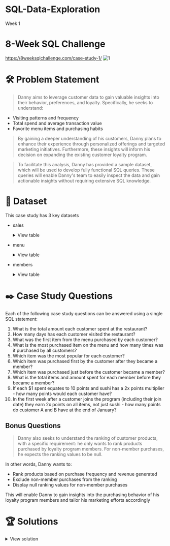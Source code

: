 # SQL-Data-Exploration
Week 1
# 8-Week SQL Challenge

https://8weeksqlchallenge.com/case-study-1/
![1](https://github.com/user-attachments/assets/fd5c2a4c-7be8-48b5-871c-98c8eb5e545c)

# 🛠️ Problem Statement
> Danny aims to leverage customer data to gain valuable insights into their behavior, preferences, and loyalty. Specifically, he seeks to understand:

- Visiting patterns and frequency
- Total spend and average transaction value
- Favorite menu items and purchasing habits

> By gaining a deeper understanding of his customers, Danny plans to enhance their experience through personalized offerings and targeted marketing initiatives. Furthermore, these insights will inform his decision on expanding the existing customer loyalty program.

> To facilitate this analysis, Danny has provided a sample dataset, which will be used to develop fully functional SQL queries. These queries will enable Danny's team to easily inspect the data and gain actionable insights without requiring extensive SQL knowledge.

# 📂 Dataset
This case study has 3 key datasets 
- sales
  <details><summary>View table</summary>
  <p>
  
    | customer_id  |     order_date      | product_id |
    |--------------|---------------------|------------|
    |       A      |     2021-01-01      |     1      |
    |       A      |     2021-01-01      |     2      |
    |       A      |     2021-01-07      |     2      |
    |       A      |     2021-01-10      |     3      |
    |       A      |     2021-01-11      |     3      |
    |       A      |     2021-01-11      |     3      |
    |       B      |     2021-01-01      |     2      |
    |       B      |     2021-01-02      |     2      |
    |       B      |     2021-01-04      |     1      |
    |       B      |     2021-01-11      |     1      |
    |       B      |     2021-01-16      |     3      |
    |       B      |     2021-02-01      |     3      |
    |       C      |     2021-01-01      |     3      |
    |       C      |     2021-01-01      |     3      |
    |       C      |     2021-01-07      |     3      |
  
  </p>
  </details>

- menu

  <details><summary>View table</summary>
  <p>
  
    |   product_id  | product_name  |   price   |
    |---------------|---------------|-----------|
    |       1       |     sushi     |   10      |
    |       2       |     curry     |   15      |
    |       3       |     ramen     |   12      |
  
  </p>
  </details>

- members

  <details><summary>View table</summary>
  <p>
  
    |  customer_id  |    join_date      |
    |---------------|-------------------|
    |       A       |    2021-01-07     |
    |       B       |    2021-01-09     |
  
  </p>
  </details>



# ✒️ Case Study Questions
Each of the following case study questions can be answered using a single SQL statement:

1. What is the total amount each customer spent at the restaurant?
2. How many days has each customer visited the restaurant?
3. What was the first item from the menu purchased by each customer?
4. What is the most purchased item on the menu and how many times was it purchased by all customers?
5. Which item was the most popular for each customer?
6. Which item was purchased first by the customer after they became a member?
7. Which item was purchased just before the customer became a member?
8. What is the total items and amount spent for each member before they became a member?
9. If each $1 spent equates to 10 points and sushi has a 2x points multiplier - how many points would each customer have?
10. In the first week after a customer joins the program (including their join date) they earn 2x points on all items, not just sushi - how many points do customer A and B have at the end of January?

## Bonus Questions
> Danny also seeks to understand the ranking of customer products, with a specific requirement: he only wants to rank products purchased by loyalty program members. For non-member purchases, he expects the ranking values to be null.

In other words, Danny wants to:

- Rank products based on purchase frequency and revenue generated
- Exclude non-member purchases from the ranking
- Display null ranking values for non-member purchases

This will enable Danny to gain insights into the purchasing behavior of his loyalty program members and tailor his marketing efforts accordingly


# 🏆 Solutions
  <details><summary>View solution</summary>
  <p>
  
## 1. Total amount spent by each customer

```sql
    --Using Joins
        SELECT s.customer_id, SUM(m.price) AS [Amount Spent]
        FROM sales s
        LEFT JOIN menu m
        ON m.product_id = s.product_id
        GROUP BY s.customer_id

    --Alternatively - Using Correlated Subquery
        SELECT  DISTINCT  s1.customer_id, 
                (SELECT SUM(m.price)
                FROM menu m, sales s2
                WHERE s1.customer_id = s2.customer_id AND s2.product_id = m.product_id) AS [Amount Spent]
        FROM sales s1

    --Alternatively - Using Window Functions
        SELECT DISTINCT s.customer_id,
                SUM(m.price) OVER(PARTITION BY s.customer_id) AS [Amount Spent]
        FROM sales s
        LEFT JOIN menu m
        ON m.product_id = s.product_id
        ORDER BY [Amount Spent] DESC
```

## 2. Days each customer visited the restaurant

```sql
    --Using Nested subquery
        SELECT s.customer_id, 
               COUNT(order_date)  AS [Number of Days]
        FROM sales s
        GROUP BY s.customer_id
    --Using correlated subquery
        SELECT DISTINCT  s.customer_id,
                (SELECT COUNT(DISTINCT s1.order_date)
                 FROM sales s1
                 WHERE s.customer_id = s1.customer_id) AS [Number of Days]
        FROM sales s
```

## 3. First item from the menu purchased by each customer

```sql
    --Using Joins
        SELECT DISTINCT s.customer_id, m.product_name
        FROM sales s
        LEFT JOIN menu m
        ON m.product_id = s.product_id
        LEFT JOIN (SELECT DISTINCT customer_id, 
                        MIN(order_date) OVER(PARTITION BY customer_id) AS min_order_date
                    FROM sales) AS sq
        ON s.customer_id = sq.customer_id
        WHERE s.order_date = sq.min_order_date

    --Using correlated subqueries
        SELECT DISTINCT s.customer_id, m.product_name
        FROM sales s
        LEFT JOIN menu m
        ON s.product_id = m.product_id
        WHERE s.order_date = (SELECT MIN(order_date)
                              FROM sales s1
                              WHERE s.customer_id = s1.customer_id)
        ORDER BY s.customer_id, m.product_name
```
## 4. Most purchased item and number of times it was purchased

```sql
    --Using Window Functions
        SELECT sq.product_name,sq.[Number of Orders], RANK() OVER(ORDER BY sq.[Number of Orders] DESC) AS Rank
        FROM
            (SELECT DISTINCT m.product_name, COUNT(s.product_id) OVER(PARTITION BY s.product_id) AS [Number of Orders]
             FROM sales s
             LEFT JOIN menu m
             ON s.product_id = m.product_id) AS sq

    --Using Correlated Subquery
        SELECT *, RANK() OVER(ORDER BY sq.[Number of Orders] DESC) AS Rank  
        FROM    
            (SELECT  m.product_name, 
                    (SELECT COUNT(s.product_id)
                     FROM sales s
                     WHERE m.product_id = s.product_id) AS [Number of Orders]
            FROM menu m) as sq

```

## 5. Most popular item for each customer

```sql
    --Using Window Functions
    
        SELECT *
        FROM    
            (SELECT DISTINCT sq.customer_id, sq.product_name, sq.[Number of Orders], RANK() OVER(PARTITION BY sq.customer_id ORDER BY sq.[Number of Orders] DESC) AS Ranking
            FROM    (SELECT DISTINCT s.customer_id, m.product_name, COUNT(s.product_id) OVER(PARTITION BY s.customer_id, m.product_name) AS [Number of Orders]
                    FROM sales s
                    LEFT JOIN menu m
                    ON s.product_id = m.product_id) AS sq) AS q
        WHERE q.Ranking = 1



    --Using Correlated Subquery
        SELECT DISTINCT s.customer_id, m.product_name, 
                (SELECT COUNT(s1.product_id)
                 FROM sales s1
                 WHERE s.product_id = s1.product_id AND s.customer_id = s1.customer_id) AS [Number of Orders]
        FROM sales s 
        LEFT JOIN menu m
        ON m.product_id = s.product_id
```

## 6. First item purchased after becoming a member

```sql
    --Using correlated subquery method
        SELECT DISTINCT sq.customer_id, sq.date_diff, m.product_name
        FROM
            (SELECT s.customer_id, DATEDIFF("DAY",me.join_date,s.order_date) AS date_diff, s.product_id
            FROM members me
            LEFT JOIN sales s
            ON me.customer_id = s.customer_id
            WHERE DATEDIFF("DAY",me.join_date,s.order_date) >= 0) AS sq
        LEFT JOIN menu m
        ON m.product_id = sq.product_id
        WHERE sq.date_diff = (SELECT DISTINCT MIN(DATEDIFF("DAY",m1.join_date,s1.order_date)) OVER(PARTITION BY s1.customer_id)
                              FROM members m1
                              LEFT JOIN sales s1
                              ON m1.customer_id =  s1.customer_id
                              WHERE DATEDIFF("DAY",m1.join_date,s1.order_date) >= 0 AND s1.customer_id = sq.customer_id )

    --Alternatively
            SELECT s.customer_id, s.product_id, m.product_name, s.order_date, DATEDIFF("DAY",me.join_date,s.order_date)
            FROM members me
            LEFT JOIN sales s
            ON me.customer_id = s.customer_id
            LEFT JOIN menu m
            ON s.product_id = m.product_id
            WHERE DATEDIFF("DAY",me.join_date,s.order_date) >= 0 AND  DATEDIFF("DAY",me.join_date,s.order_date) = (SELECT DISTINCT MIN(DATEDIFF("DAY",m1.join_date,s1.order_date)) OVER(PARTITION BY s1.customer_id)
                                                                                                                   FROM members m1
                                                                                                                   LEFT JOIN sales s1
                                                                                                                   ON m1.customer_id =  s1.customer_id
                                                                                                                   WHERE DATEDIFF("DAY",m1.join_date,s1.order_date) >= 0 AND s1.customer_id = s.customer_id )
    --Alternatively
            SELECT *
            FROM
                (SELECT s.customer_id, s.product_id, m.product_name, s.order_date, RANK() OVER(PARTITION BY s.customer_id ORDER BY s.order_date) AS List
                FROM members me
                LEFT JOIN sales s
                ON me.customer_id = s.customer_id
                LEFT JOIN menu m
                ON s.product_id = m.product_id
                WHERE s.order_date >= me.join_date) AS sq
            WHERE sq.List = 1
```

## 7. Last item purchased just before becoming a member

```sql
    -- One Method
        SELECT DISTINCT sq.customer_id, m.product_name
        FROM
            (SELECT s.customer_id, DATEDIFF("DAY",me.join_date,s.order_date) AS date_diff, s.product_id
            FROM members me
            LEFT JOIN sales s
            ON me.customer_id = s.customer_id
            WHERE DATEDIFF("DAY",me.join_date,s.order_date) < 0) AS sq
        LEFT JOIN menu m
        ON m.product_id = sq.product_id
        WHERE sq.date_diff = (SELECT DISTINCT MAX(DATEDIFF("DAY",m1.join_date,s1.order_date)) OVER(PARTITION BY s1.customer_id)
                              FROM members m1
                              LEFT JOIN sales s1
                              ON m1.customer_id =  s1.customer_id
                              WHERE DATEDIFF("DAY",m1.join_date,s1.order_date) < 0 AND s1.customer_id = sq.customer_id )

    -- Alternatively:
        SELECT me.customer_id, mn.product_name, DATEDIFF("DAY",me.join_date,s.order_date)
        FROM members me
        LEFT JOIN sales s
        ON s.customer_id = me.customer_id
        LEFT JOIN menu mn
        ON mn.product_id = s.product_id
        WHERE DATEDIFF("DAY",me.join_date,s.order_date) = (SELECT DISTINCT MAX(DATEDIFF("DAY",m1.join_date,s1.order_date)) OVER(PARTITION BY s1.customer_id)
                                                          FROM members m1
                                                          LEFT JOIN sales s1
                                                          ON m1.customer_id =  s1.customer_id
                                                          WHERE DATEDIFF("DAY",m1.join_date,s1.order_date) < 0 AND s1.customer_id = s.customer_id )

    --Alternatively
            SELECT *
            FROM
                (SELECT s.customer_id, s.product_id, m.product_name, s.order_date, RANK() OVER(PARTITION BY s.customer_id ORDER BY s.order_date DESC) AS List
                FROM members me
                LEFT JOIN sales s
                ON me.customer_id = s.customer_id
                LEFT JOIN menu m
                ON s.product_id = m.product_id
                WHERE s.order_date < me.join_date) AS sq
            WHERE sq.List = 1
```

# Q8. Total items and amount spent for each member before becoming a member

```sql
    --Using Joins and Window Functions
        SELECT DISTINCT s.customer_id, m.product_name, 
               SUM(m.price) OVER(PARTITION BY m.product_name, s.customer_id) AS [Total Cost]
        FROM members me
        LEFT JOIN sales s
        ON me.customer_id = s.customer_id
        LEFT JOIN menu m
        ON s.product_id = m.product_id
        WHERE DATEDIFF("DAY",me.join_date,s.order_date) < 0

    --Using Joins and Group BY
        SELECT DISTINCT s.customer_id, m.product_name, SUM(m.price) AS [Total Cost]
        FROM members me
        LEFT JOIN sales s
        ON me.customer_id = s.customer_id
        LEFT JOIN menu m
        ON s.product_id = m.product_id
        WHERE me.join_date > s.order_date
        GROUP BY m.product_name, s.customer_id

    --Using Correlated subqueries
        SELECT DISTINCT me.customer_id, mn.product_name ,(SELECT SUM(m.price) 
                                                          FROM sales s
                                                          LEFT JOIN menu m
                                                          ON s.product_id = m.product_id
                                                          WHERE me.customer_id = s.customer_id AND mn.product_name = m.product_name
                                                          AND DATEDIFF("DAY",me.join_date,s.order_date) < 0)
        FROM  members me
        LEFT JOIN sales s1
        ON me.customer_id = s1.customer_id
        LEFT JOIN menu mn
        ON mn.product_id = s1.product_id
```

## 9. $1 = 10 points and sushi = 2x multiplier calculate each members points

```sql
    --Using Case statements
        SELECT sq.customer_id, SUM(sq.price * sq.multiplier * 10) AS Points  
        FROM
            (SELECT s.customer_id, mn.product_name, mn.price,
                    CASE 
                        WHEN [product_name] = 'sushi' THEN 2   
                        ELSE 1
                    END AS multiplier
            FROM sales s
            LEFT JOIN menu mn
            ON s.product_id = mn.product_id) AS sq
        GROUP BY sq.customer_id
```

## 10. 2x on all items in the first week of joining

```sql
    --Using case statements
        SELECT sq.customer_id, SUM(sq.price * sq.[membership multiplier] * 10) AS Points  
        FROM
            (SELECT s.customer_id, mn.product_name, mn.price, s.order_date,
                    CASE 
                        WHEN [product_name] = 'sushi'AND DATENAME("month",s.order_date) = 'January'  THEN 2   -- use single quotes with case statements
                        ELSE 1
                    END AS multiplier,
                    CASE 
                        WHEN s.order_date BETWEEN me.join_date AND DATEADD("Week",1,me.join_date) THEN 2
                        ELSE 1
                    END AS [membership multiplier]
            FROM sales s
            LEFT JOIN menu mn
            ON s.product_id = mn.product_id
            LEFT JOIN members me
            ON me.customer_id = s.customer_id
            ) AS sq
        GROUP BY sq.customer_id
```

- Bonus Questions

```sql
    -- CREATE VIEW [Total] AS
    SELECT s.customer_id, s.order_date, mn.product_name, mn.price, 
            CASE
                WHEN s.order_date >= me.join_date THEN 'Y'
                ELSE 'N'
            END AS [member]
    -- INTO FullTable
    FROM sales s
    LEFT JOIN menu mn
    ON mn.product_id = s.product_id
    LEFT JOIN members me
    ON me.customer_id = s.customer_id;
```

  
  </p>
  </details>

